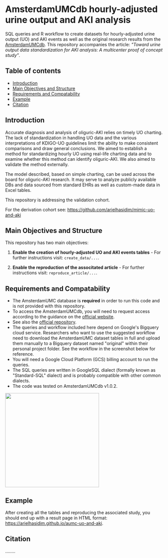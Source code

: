 # AmsterdamUMCdb hourly-adjusted urine output and AKI analysis

SQL queries and R workflow to create datasets for hourly-adjusted urine output (UO) and AKI events as well as the original research results from the [AmsterdamUMCdb](https://amsterdammedicaldatascience.nl/amsterdamumcdb/). 
This repository accompanies the article: *"Toward urine output data standardization for AKI analysis: A multicenter proof of concept study"*.

## Table of contents

* [Introduction](#introduction)
* [Main Objectives and Structure](#main-objectives-and-structure)
* [Requirements and Compatability](#requirements-and-compatability)
* [Example](#example)
* [Citation](#citation)

## Introduction

Accurate diagnosis and analysis of oliguric-AKI relies on timely UO charting. The lack of standardization in handling UO data and the various interpretations of KDIGO-UO guidelines limit the ability to make consistent comparisons and draw general conclusions. We aimed to establish a method for standardizing hourly UO using real-life charting data and to examine whether this method can identify oliguric-AKI. We also aimed to validate the method externally. 

The model described, based on simple charting, can be used across the board for oliguric-AKI research. It may serve to analyze publicly available DBs and data sourced from standard EHRs as well as custom-made data in Excel tables. 

This repository is addressing the validation cohort. 

For the derivation cohort see: https://github.com/arielhasidim/mimic-uo-and-aki

## Main Objectives and Structure

This repository has two main objectives:

1. **Enable the creation of hourly-adjusted UO and AKI events tables** - For further instructions visit: `create_data/...`.

2. **Enable the reproduction of the associtated article** - For further instructions visit: `reproduce_article/...`.

## Requirements and Compatability

 - The AmsterdamUMC database is **required** in order to run this code and is not provided with this repository. 
 - To access the AmsterdamUMCdb, you will need to request access according to the guidance on the [official website](https://amsterdammedicaldatascience.nl/amsterdamumcdb/).
 - See also the [official repository](https://github.com/AmsterdamUMC/AmsterdamUMCdb).
 - The queries and workflow included here depend on Google's Bigquery cloud service. Researchers who want to use the suggested workflow need to download the AmsterdamUMC dataset tables in full and upload them manually to a Bigquery dataset named "original" within their personal project folder. See the workflow in the screenshot below for reference.
 - You will need a Google Cloud Platform (GCS) billing account to run the queries.
 - The SQL queries are written in GoogleSQL dialect (formally known as "Standard-SQL" dialect) and is probably compatible with other common dialects.
 - The code was tested on AmsterdamUMCdb v1.0.2.

<a href="https://github.com/arielhasidim/aumc-uo-and-aki/assets/23483971/5fbf47e4-f28a-485b-a402-6daca33f9d00"><img src="https://github.com/arielhasidim/aumc-uo-and-aki/assets/23483971/5fbf47e4-f28a-485b-a402-6daca33f9d00" width="300px" ></a>

## Example

After creating all the tables and reproducing the associated study, you should end up with a result page in HTML format: https://arielhasidim.github.io/aumc-uo-and-aki.

## Citation

........
